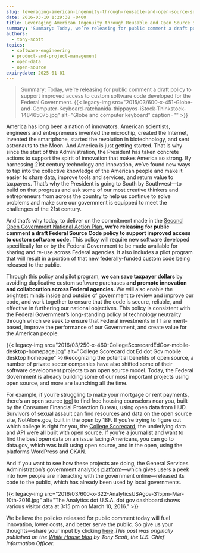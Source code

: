 ```yaml
---
slug: leveraging-american-ingenuity-through-reusable-and-open-source-software
date: 2016-03-10 1:29:38 -0400
title: Leveraging American Ingenuity through Reusable and Open Source Software
summary: 'Summary: Today, we’re releasing for public comment a draft policy to support improved access to custom software code developed for the Federal Government. America has long been a nation of innovators. American scientists, engineers and entrepreneurs invented the microchip, created the Internet, invented the smartphone, started the revolution in biotechnology, and sent astronauts to the'
authors:
  - tony-scott
topics:
  - software-engineering
  - product-and-project-management
  - open-data
  - open-source
expirydate: 2025-01-01
---
```


> Summary: Today, we’re releasing for public comment a draft policy to support improved access to custom software code developed for the Federal Government. {{< legacy-img src="2015/03/600-x-451-Globe-and-Computer-Keyboard-ratchanida-thippayos-iStock-Thinkstock-148465075.jpg" alt="Globe and computer keyboard" caption="" >}} 

America has long been a nation of innovators. American scientists, engineers and entrepreneurs invented the microchip, created the Internet, invented the smartphone, started the revolution in biotechnology, and sent astronauts to the Moon. And America is just getting started. That is why since the start of this Administration, the President has taken concrete actions to support the spirit of innovation that makes America so strong. By harnessing 21st century technology and innovation, we’ve found new ways to tap into the collective knowledge of the American people and make it easier to share data, improve tools and services, and return value to taxpayers. That&#8217;s why the President is going to South by Southwest—to build on that progress and ask some of our most creative thinkers and entrepreneurs from across the country to help us continue to solve problems and make sure our government is equipped to meet the challenges of the 21st century.

And that’s why today, to deliver on the commitment made in the [Second Open Government National Action Plan](https://www.whitehouse.gov/sites/default/files/microsites/ostp/new_nap_commitments_report_092314.pdf), **we’re releasing for public comment a draft Federal Source Code policy to support improved access to custom software code.** This policy will require new software developed specifically for or by the Federal Government to be made available for sharing and re-use across Federal agencies. It also includes a pilot program that will result in a portion of that new federally-funded custom code being released to the public.

Through this policy and pilot program, **we can save taxpayer dollars** by avoiding duplicative custom software purchases **and promote innovation and collaboration across Federal agencies.** We will also enable the brightest minds inside and outside of government to review and improve our code, and work together to ensure that the code is secure, reliable, and effective in furthering our national objectives. This policy is consistent with the Federal Government’s long-standing policy of technology neutrality through which we seek to ensure that Federal investments in IT are merit-based, improve the performance of our Government, and create value for the American people.

{{< legacy-img src="2016/03/250-x-460-CollegeScorecardEdGov-mobile-desktop-homepage.jpg" alt="College Scorecard dot Ed dot Gov mobile desktop homepage" >}}Recognizing the potential benefits of open source, a number of private sector companies have also shifted some of their software development projects to an open source model. Today, the Federal Government is already building some of our most important projects using open source, and more are launching all the time.

For example, if you&#8217;re struggling to make your mortgage or rent payments, there&#8217;s an open source [tool](http://www.consumerfinance.gov/find-a-housing-counselor/) to find free housing counselors near you, built by the Consumer Financial Protection Bureau, using open data from HUD. Survivors of sexual assault can find resources and data on the open source site, NotAlone.gov, built in the open by 18F. If you&#8217;re trying to figure out which college is right for you, the [College Scorecard](https://collegescorecard.ed.gov/), the underlying data and API were all built with open source. If you&#8217;re a journalist and want to find the best open data on an issue facing Americans, you can go to data.gov, which was built using open source, and in the open, using the platforms WordPress and CKAN.

And if you want to see how these projects are doing, the General Services Administration’s government analytics [platform](https://analytics.usa.gov/)—which gives users a peek into how people are interacting with the government online—released its code to the public, which has already been used by local governments.

{{< legacy-img src="2016/03/600-x-322-AnalyticsUSAgov-315pm-Mar-10th-2016.jpg" alt="The Analytics dot U.S.A. dot gov dashboard shows various visitor data at 3:15 pm on March 10, 2016." >}}

We believe the policies released for public comment today will fuel innovation, lower costs, and better serve the public. So give us your thoughts—share your input by clicking [here](https://sourcecode.cio.gov/)._This post was originally published on the [White House blog](https://www.whitehouse.gov/blog) by Tony Scott, the U.S. Chief Information Officer._